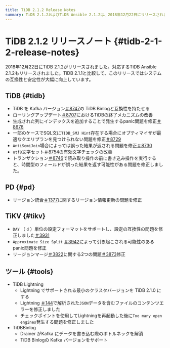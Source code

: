 ```yaml
---
title: TiDB 2.1.2 Release Notes
summary: TiDB 2.1.2およびTiDB Ansible 2.1.2は、2018年12月22日にリリースされました。このリリースでは、システムの互換性と安定性が向上しています。主なアップデートには、KafkaバージョンのTiDB Binlogとの互換性、ローリングアップデート中の終了メカニズムの改善、およびさまざまな問題の修正が含まれます。PDとTiKVにもアップデートが加えられ、リージョンマージの問題の修正や「DAY」単位の設定形式のサポートなどが行われました。さらに、 TiDB LightningとTiDB Binlogアップデートされ、新機能のサポートとボトルネックの解消が図られました。
---
```


# TiDB 2.1.2 リリースノート {#tidb-2-1-2-release-notes}

2018年12月22日にTiDB 2.1.2がリリースされました。対応するTiDB Ansible 2.1.2もリリースされました。TiDB 2.1.1と比較して、このリリースではシステムの互換性と安定性が大幅に向上しています。

## TiDB {#tidb}

-   TiDB を Kafka バージョン[＃8747](https://github.com/pingcap/tidb/pull/8747)の TiDB Binlogと互換性を持たせる
-   ローリングアップデート[＃8707](https://github.com/pingcap/tidb/pull/8707)におけるTiDBの終了メカニズムの改善
-   生成された列にインデックスを追加することで発生するpanic問題を修正[＃8676](https://github.com/pingcap/tidb/pull/8676)
-   一部のケースでSQL文に`TIDB_SMJ Hint`存在する場合にオプティマイザが最適なクエリプランを見つけられない問題を修正[＃8729](https://github.com/pingcap/tidb/pull/8729)
-   `AntiSemiJoin`場合によっては誤った結果が返される問題を修正[＃8730](https://github.com/pingcap/tidb/pull/8730)
-   `utf8`文字セット[＃8754](https://github.com/pingcap/tidb/pull/8754)の有効文字チェックの改善
-   トランザクション[＃8746](https://github.com/pingcap/tidb/pull/8746)で読み取り操作の前に書き込み操作を実行すると、時間型のフィールドが誤った結果を返す可能性がある問題を修正しました。

## PD {#pd}

-   リージョン統合[＃1377](https://github.com/pingcap/pd/pull/1377)に関するリージョン情報更新の問題を修正

## TiKV {#tikv}

-   `DAY` （ `d` ）単位の設定フォーマットをサポートし、設定の互換性の問題を修正しました[＃3931](https://github.com/tikv/tikv/pull/3931)
-   `Approximate Size Split` [＃3942](https://github.com/tikv/tikv/pull/3942)によって引き起こされる可能性のあるpanic問題を修正
-   リージョンマージ[＃3822](https://github.com/tikv/tikv/pull/3822)に関する2つの問題[＃3873](https://github.com/tikv/tikv/pull/3873)修正

## ツール {#tools}

-   TiDB Lightning
    -   Lightning でサポートされる最小のクラスタバージョンを TiDB 2.1.0 にする
    -   Lightning [＃144](https://github.com/pingcap/tidb-tools/issues/144)で解析された`JSON`データを含むファイルのコンテンツエラーを修正しました
    -   チェックポイントを使用してLightningを再起動した後に`Too many open engines`発生する問題を修正しました
-   TiDBBinlog
    -   Drainer がKafka にデータを書き込む際のボトルネックを解消
    -   TiDB Binlogの Kafka バージョンをサポート
